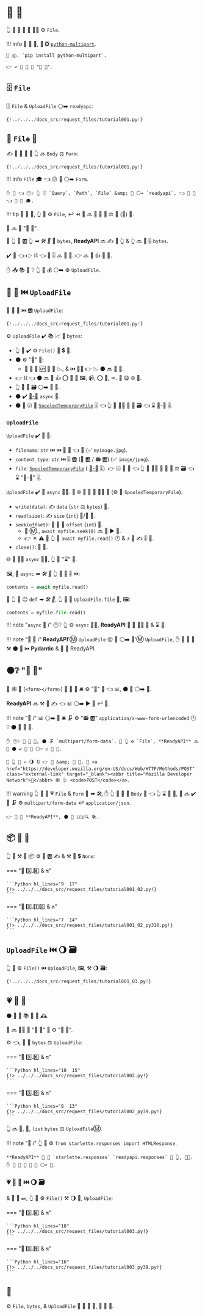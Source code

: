 # 📨 📁

👆 💪 🔬 📁 📂 👩‍💻 ⚙️ `File`.

!!! info
    📨 📂 📁, 🥇 ❎ <a href="https://andrew-d.github.io/python-multipart/" class="external-link" target="_blank">`python-multipart`</a>.

    🤶 Ⓜ. `pip install python-multipart`.

    👉 ↩️ 📂 📁 📨 "📨 💽".

## 🗄 `File`

🗄 `File` &amp; `UploadFile` ⚪️➡️ `readyapi`:

```Python hl_lines="1"
{!../../../docs_src/request_files/tutorial001.py!}
```

## 🔬 `File` 🔢

✍ 📁 🔢 🎏 🌌 👆 🔜 `Body` ⚖️ `Form`:

```Python hl_lines="7"
{!../../../docs_src/request_files/tutorial001.py!}
```

!!! info
    `File` 🎓 👈 😖 🔗 ⚪️➡️ `Form`.

    ✋️ 💭 👈 🕐❔ 👆 🗄 `Query`, `Path`, `File` &amp; 🎏 ⚪️➡️ `readyapi`, 👈 🤙 🔢 👈 📨 🎁 🎓.

!!! tip
    📣 📁 💪, 👆 💪 ⚙️ `File`, ↩️ ⏪ 🔢 🔜 🔬 🔢 🔢 ⚖️ 💪 (🎻) 🔢.

📁 🔜 📂 "📨 💽".

🚥 👆 📣 🆎 👆 *➡ 🛠️ 🔢* 🔢 `bytes`, **ReadyAPI** 🔜 ✍ 📁 👆 &amp; 👆 🔜 📨 🎚 `bytes`.

✔️ 🤯 👈 👉 ⛓ 👈 🎂 🎚 🔜 🏪 💾. 👉 🔜 👷 👍 🤪 📁.

✋️ 📤 📚 💼 ❔ 👆 💪 💰 ⚪️➡️ ⚙️ `UploadFile`.

## 📁 🔢 ⏮️ `UploadFile`

🔬 📁 🔢 ⏮️ 🆎 `UploadFile`:

```Python hl_lines="12"
{!../../../docs_src/request_files/tutorial001.py!}
```

⚙️ `UploadFile` ✔️ 📚 📈 🤭 `bytes`:

* 👆 🚫 ✔️ ⚙️ `File()` 🔢 💲 🔢.
* ⚫️ ⚙️ "🧵" 📁:
    * 📁 🏪 💾 🆙 🔆 📐 📉, &amp; ⏮️ 🚶‍♀️ 👉 📉 ⚫️ 🔜 🏪 💾.
* 👉 ⛓ 👈 ⚫️ 🔜 👷 👍 ⭕ 📁 💖 🖼, 📹, ⭕ 💱, ♒️. 🍵 😩 🌐 💾.
* 👆 💪 🤚 🗃 ⚪️➡️ 📂 📁.
* ⚫️ ✔️ <a href="https://docs.python.org/3/glossary.html#term-file-like-object" class="external-link" target="_blank">📁-💖</a> `async` 🔢.
* ⚫️ 🎦 ☑ 🐍 <a href="https://docs.python.org/3/library/tempfile.html#tempfile.SpooledTemporaryFile" class="external-link" target="_blank">`SpooledTemporaryFile`</a> 🎚 👈 👆 💪 🚶‍♀️ 🔗 🎏 🗃 👈 ⌛ 📁-💖 🎚.

### `UploadFile`

`UploadFile` ✔️ 📄 🔢:

* `filename`: `str` ⏮️ ⏮️ 📁 📛 👈 📂 (✅ `myimage.jpg`).
* `content_type`: `str` ⏮️ 🎚 🆎 (📁 🆎 / 📻 🆎) (✅ `image/jpeg`).
* `file`: <a href="https://docs.python.org/3/library/tempfile.html#tempfile.SpooledTemporaryFile" class="external-link" target="_blank">`SpooledTemporaryFile`</a> ( <a href="https://docs.python.org/3/glossary.html#term-file-like-object" class="external-link" target="_blank">📁-💖</a> 🎚). 👉 ☑ 🐍 📁 👈 👆 💪 🚶‍♀️ 🔗 🎏 🔢 ⚖️ 🗃 👈 ⌛ "📁-💖" 🎚.

`UploadFile` ✔️ 📄 `async` 👩‍🔬. 👫 🌐 🤙 🔗 📁 👩‍🔬 🔘 (⚙️ 🔗 `SpooledTemporaryFile`).

* `write(data)`: ✍ `data` (`str` ⚖️ `bytes`) 📁.
* `read(size)`: ✍ `size` (`int`) 🔢/🦹 📁.
* `seek(offset)`: 🚶 🔢 🧘 `offset` (`int`) 📁.
    * 🤶 Ⓜ., `await myfile.seek(0)` 🔜 🚶 ▶️ 📁.
    * 👉 ✴️ ⚠ 🚥 👆 🏃 `await myfile.read()` 🕐 &amp; ⤴️ 💪 ✍ 🎚 🔄.
* `close()`: 🔐 📁.

🌐 👫 👩‍🔬 `async` 👩‍🔬, 👆 💪 "⌛" 👫.

🖼, 🔘 `async` *➡ 🛠️ 🔢* 👆 💪 🤚 🎚 ⏮️:

```Python
contents = await myfile.read()
```

🚥 👆 🔘 😐 `def` *➡ 🛠️ 🔢*, 👆 💪 🔐 `UploadFile.file` 🔗, 🖼:

```Python
contents = myfile.file.read()
```

!!! note "`async` 📡 ℹ"
    🕐❔ 👆 ⚙️ `async` 👩‍🔬, **ReadyAPI** 🏃 📁 👩‍🔬 🧵 &amp; ⌛ 👫.

!!! note "💃 📡 ℹ"
    **ReadyAPI**'Ⓜ `UploadFile` 😖 🔗 ⚪️➡️ **💃**'Ⓜ `UploadFile`, ✋️ 🚮 💪 🍕 ⚒ ⚫️ 🔗 ⏮️ **Pydantic** &amp; 🎏 🍕 ReadyAPI.

## ⚫️❔ "📨 💽"

🌌 🕸 📨 (`<form></form>`) 📨 💽 💽 🛎 ⚙️ "🎁" 🔢 👈 📊, ⚫️ 🎏 ⚪️➡️ 🎻.

**ReadyAPI** 🔜 ⚒ 💭 ✍ 👈 📊 ⚪️➡️ ▶️️ 🥉 ↩️ 🎻.

!!! note "📡 ℹ"
    📊 ⚪️➡️ 📨 🛎 🗜 ⚙️ "📻 🆎" `application/x-www-form-urlencoded` 🕐❔ ⚫️ 🚫 🔌 📁.

    ✋️ 🕐❔ 📨 🔌 📁, ⚫️ 🗜 `multipart/form-data`. 🚥 👆 ⚙️ `File`, **ReadyAPI** 🔜 💭 ⚫️ ✔️ 🤚 📁 ⚪️➡️ ☑ 🍕 💪.

    🚥 👆 💚 ✍ 🌖 🔃 👉 🔢 &amp; 📨 🏑, 👳 <a href="https://developer.mozilla.org/en-US/docs/Web/HTTP/Methods/POST" class="external-link" target="_blank"><abbr title="Mozilla Developer Network">🏇</abbr> 🕸 🩺 <code>POST</code></a>.

!!! warning
    👆 💪 📣 💗 `File` &amp; `Form` 🔢 *➡ 🛠️*, ✋️ 👆 💪 🚫 📣 `Body` 🏑 👈 👆 ⌛ 📨 🎻, 📨 🔜 ✔️ 💪 🗜 ⚙️ `multipart/form-data` ↩️ `application/json`.

    👉 🚫 🚫 **ReadyAPI**, ⚫️ 🍕 🇺🇸🔍 🛠️.

## 📦 📁 📂

👆 💪 ⚒ 📁 📦 ⚙️ 🐩 🆎 ✍ &amp; ⚒ 🔢 💲 `None`:

=== "🐍 3️⃣.6️⃣ &amp; 🔛"

    ```Python hl_lines="9  17"
    {!> ../../../docs_src/request_files/tutorial001_02.py!}
    ```

=== "🐍 3️⃣.1️⃣0️⃣ &amp; 🔛"

    ```Python hl_lines="7  14"
    {!> ../../../docs_src/request_files/tutorial001_02_py310.py!}
    ```

## `UploadFile` ⏮️ 🌖 🗃

👆 💪 ⚙️ `File()` ⏮️ `UploadFile`, 🖼, ⚒ 🌖 🗃:

```Python hl_lines="13"
{!../../../docs_src/request_files/tutorial001_03.py!}
```

## 💗 📁 📂

⚫️ 💪 📂 📚 📁 🎏 🕰.

👫 🔜 👨‍💼 🎏 "📨 🏑" 📨 ⚙️ "📨 💽".

⚙️ 👈, 📣 📇 `bytes` ⚖️ `UploadFile`:

=== "🐍 3️⃣.6️⃣ &amp; 🔛"

    ```Python hl_lines="10  15"
    {!> ../../../docs_src/request_files/tutorial002.py!}
    ```

=== "🐍 3️⃣.9️⃣ &amp; 🔛"

    ```Python hl_lines="8  13"
    {!> ../../../docs_src/request_files/tutorial002_py39.py!}
    ```

👆 🔜 📨, 📣, `list` `bytes` ⚖️ `UploadFile`Ⓜ.

!!! note "📡 ℹ"
    👆 💪 ⚙️ `from starlette.responses import HTMLResponse`.

    **ReadyAPI** 🚚 🎏 `starlette.responses` `readyapi.responses` 🏪 👆, 👩‍💻. ✋️ 🌅 💪 📨 👟 🔗 ⚪️➡️ 💃.

### 💗 📁 📂 ⏮️ 🌖 🗃

&amp; 🎏 🌌 ⏭, 👆 💪 ⚙️ `File()` ⚒ 🌖 🔢, `UploadFile`:

=== "🐍 3️⃣.6️⃣ &amp; 🔛"

    ```Python hl_lines="18"
    {!> ../../../docs_src/request_files/tutorial003.py!}
    ```

=== "🐍 3️⃣.9️⃣ &amp; 🔛"

    ```Python hl_lines="16"
    {!> ../../../docs_src/request_files/tutorial003_py39.py!}
    ```

## 🌃

⚙️ `File`, `bytes`, &amp; `UploadFile` 📣 📁 📂 📨, 📨 📨 💽.
